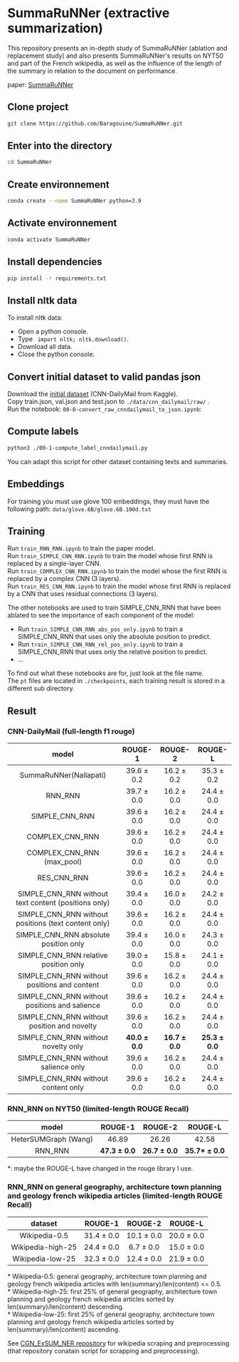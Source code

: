 # SummaRuNNer (extractive summarization)
This repository presents an in-depth study of SummaRuNNer (ablation and replacement study) and also presents SummaRuNNer's results on NYT50 and part of the French wikipedia, as well as the influence of the length of the summary in relation to the document on performance.  

paper: [SummaRuNNer](https://arxiv.org/pdf/1611.04230.pdf)

## Clone project
```bash
git clone https://github.com/Baragouine/SummaRuNNer.git
```

## Enter into the directory
```bash
cd SummaRuNNer
```

## Create environnement
```bash
conda create --name SummaRuNNer python=3.9
```

## Activate environnement
```bash
conda activate SummaRuNNer
```

## Install dependencies
```bash
pip install -r requirements.txt
```

## Install nltk data
To install nltk data:
  - Open a python console.
  - Type ``` import nltk; nltk.download()```.
  - Download all data.
  - Close the python console.

## Convert initial dataset to valid pandas json
Download the [initial dataset]([https://drive.google.com/file/d/1JgsboIAs__r6XfCbkDWgmberXJw8FBWE/view?usp=sharing](https://www.kaggle.com/datasets/gowrishankarp/newspaper-text-summarization-cnn-dailymail)) (CNN-DailyMail from Kaggle).  
Copy train.json, val.json and test.json to `./data/cnn_dailymail/raw/` .  
Run the notebook: `00-0-convert_raw_cnndailymail_to_json.ipynb`:

## Compute labels
```bash
python3 ./00-1-compute_label_cnndailymail.py
```
You can adapt this script for other dataset containing texts and summaries.

## Embeddings
For training you must use glove 100 embeddings, they must have the following path: `data/glove.6B/glove.6B.100d.txt`

## Training
Run `train_RNN_RNN.ipynb` to train the paper model.  
Run `train_SIMPLE_CNN_RNN.ipynb` to train the model whose first RNN is replaced by a single-layer CNN.  
Run `train_COMPLEX_CNN_RNN.ipynb` to train the model whose the first RNN is replaced by a complex CNN (3 layers).  
Run `train_RES_CNN_RNN.ipynb` to train the model whose first RNN is replaced by a CNN that uses residual connections (3 layers).  
  
The other notebooks are used to train SIMPLE_CNN_RNN that have been ablated to see the importance of each component of the model:
 * Run `train_SIMPLE_CNN_RNN_abs_pos_only.ipynb` to train a SIMPLE_CNN_RNN that uses only the absolute position to predict.  
 * Run `train_SIMPLE_CNN_RNN_rel_pos_only.ipynb` to train a SIMPLE_CNN_RNN that uses only the relative position to predict.
 * ...  
  
To find out what these notebooks are for, just look at the file name.  
The `pt` files are located in `./checkpoints`, each training result is stored in a different sub directory.  

## Result

### CNN-DailyMail (full-length f1 rouge)
| model | ROUGE-1 | ROUGE-2 | ROUGE-L |  
|:-:    |:-:      |:-:      |:-:      |  
|SummaRuNNer(Nallapati)|39.6 &plusmn; 0.2|16.2 &plusmn; 0.2|35.3 &plusmn; 0.2|  
|RNN_RNN|39.7 &plusmn; 0.0|16.2 &plusmn; 0.0|24.4 &plusmn; 0.0|  
|SIMPLE_CNN_RNN|39.6 &plusmn; 0.0|16.2 &plusmn; 0.0|24.4 &plusmn; 0.0|  
|COMPLEX_CNN_RNN|39.6 &plusmn; 0.0|16.2 &plusmn; 0.0|24.4 &plusmn; 0.0|  
|COMPLEX_CNN_RNN (max_pool)|39.6 &plusmn; 0.0|16.2 &plusmn; 0.0|24.4 &plusmn; 0.0|  
|RES_CNN_RNN|39.6 &plusmn; 0.0|16.2 &plusmn; 0.0|24.4 &plusmn; 0.0|  
|SIMPLE_CNN_RNN without text content (positions only)|39.4 &plusmn; 0.0|16.0 &plusmn; 0.0|24.2 &plusmn; 0.0|  
|SIMPLE_CNN_RNN without positions (text content only)|39.6 &plusmn; 0.0|16.2 &plusmn; 0.0|24.4 &plusmn; 0.0|  
|SIMPLE_CNN_RNN absolute position only|39.4 &plusmn; 0.0|16.0 &plusmn; 0.0|24.3 &plusmn; 0.0|  
|SIMPLE_CNN_RNN relative position only|39.0 &plusmn; 0.0|15.8 &plusmn; 0.0|24.1 &plusmn; 0.0|  
|SIMPLE_CNN_RNN without positions and content|39.6 &plusmn; 0.0|16.2 &plusmn; 0.0|24.4 &plusmn; 0.0|  
|SIMPLE_CNN_RNN without positions and salience|39.6 &plusmn; 0.0|16.2 &plusmn; 0.0|24.4 &plusmn; 0.0|  
|SIMPLE_CNN_RNN without position and novelty|39.6 &plusmn; 0.0|16.2 &plusmn; 0.0|24.4 &plusmn; 0.0|  
|SIMPLE_CNN_RNN without novelty only|**40.0 &plusmn; 0.0**|**16.7 &plusmn; 0.0**|**25.3 &plusmn; 0.0**|  
|SIMPLE_CNN_RNN without salience only|39.6 &plusmn; 0.0|16.2 &plusmn; 0.0|24.4 &plusmn; 0.0|  
|SIMPLE_CNN_RNN without content only|39.6 &plusmn; 0.0|16.2 &plusmn; 0.0|24.4 &plusmn; 0.0|

### RNN_RNN on NYT50 (limited-length ROUGE Recall)
| model | ROUGE-1 | ROUGE-2 | ROUGE-L |  
|:-:    |:-:      |:-:      |:-:      |  
| HeterSUMGraph (Wang) | 46.89 | 26.26 | 42.58 |  
| RNN_RNN | **47.3 &plusmn; 0.0** | **26.7 &plusmn; 0.0** | **35.7\* &plusmn; 0.0** |  

*: maybe the ROUGE-L have changed in the rouge library I use.

### RNN_RNN on general geography, architecture town planning and geology french wikipedia articles (limited-length ROUGE Recall)
| dataset | ROUGE-1 | ROUGE-2 | ROUGE-L |  
|:-:      |:-:      |:-:      |:-:      |  
| Wikipedia-0.5 |31.4 &plusmn; 0.0|10.1 &plusmn; 0.0|20.0 &plusmn; 0.0|  
| Wikipedia-high-25 |24.4 &plusmn; 0.0|6.7 &plusmn; 0.0|15.0 &plusmn; 0.0|  
| Wikipedia-low-25 |32.3 &plusmn; 0.0|12.4 &plusmn; 0.0|21.9 &plusmn; 0.0|  

&ast; Wikipedia-0.5: general geography, architecture town planning and geology french wikipedia articles with len(summary)/len(content) <= 0.5.  
&ast; Wikipedia-high-25: first 25% of general geography, architecture town planning and geology french wikipedia articles sorted by len(summary)/len(content) descending.  
&ast; Wikipedia-low-25: first 25% of general geography, architecture town planning and geology french wikipedia articles sorted by len(summary)/len(content) ascending.  

See [CGN_ExSUM_NER repository](https://github.com/Baragouine/CGN_ExSUM_NER) for wikipedia scraping and preprocessing (that repository conatain script for scrapping and preprocessing).
